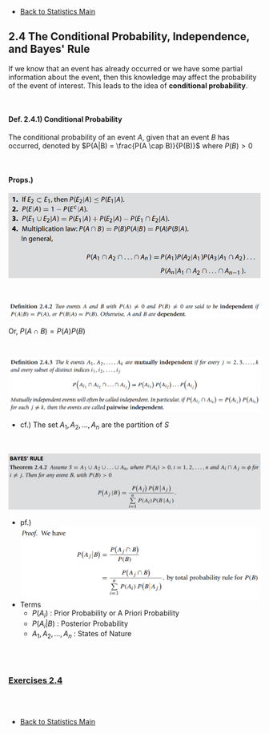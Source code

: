 * [Back to Statistics Main](../../main.md)

## 2.4 The Conditional Probability, Independence, and Bayes' Rule   
If we know that an event has already occurred or we have some partial information about the event, then this knowledge may affect the probability of the event of interest. This leads to the idea of **conditional probability**.

<br>

#### Def. 2.4.1) Conditional Probability
The conditional probability of an event $A$, given that an event $B$ has occurred, denoted
by $P(A|B) = \frac{P(A \cap B)}{P(B)}$ where $P(B) \gt 0$

<br>

#### Props.)
![](./images/040101.png)

<br>

![](./images/040102.png)   

Or, $P(A \cap B) = P(A)P(B)$

<br>

![](./images/040103.png)
* cf.) The set $A_1, A_2, \dots, A_n$ are the partition of $S$

<br>

![](./images/040104.png)
* pf.)
  ![](./images/040105.png)
* Terms
  * $P(A_i)$ : Prior Probability or A Priori Probability
  * $P(A_i|B)$ : Posterior Probability
  * $A_1, A_2, \dots, A_n$ : States of Nature


<br><br>

### [Exercises 2.4](./exercises.md)

<br><br>

* [Back to Statistics Main](../../main.md)